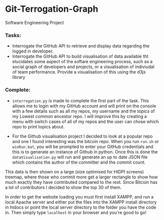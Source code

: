 # Git-Terrogation-Graph
Software Engineering Project


### Tasks:
* Interrogate the GitHub API to retrieve and display data regarding the logged in developer.
* Interrogate the GitHub API to build visualisation of data available tht elucidates some aspect of the softare engineering process, such as a social graph of developers and projects, or a visualisation of indiviudal of team performance. Provide a visualisation of this using the d3js library


### Complete:
* `interrogation.py` is made to complete the first part of the task. This allows me to
login with my GitHub account and will print on the console with a few details such as
all my repos, my username and the topics of my Lowest common ancestor repo. I will improve
this by creating a menu with switch cases of all of my repos and the user can chose which
repo to print topics about.


* For the Github visualisation project I decided to look at a popular repo and one I found interesting
was the bitcoin repo. When you run `run.sh` or `winRun.bat`, you will be prompted to enter your GitHub
credentials and this is to generate an instance of Github in python. Once this is done the `dataVisualisation.py`
will run and generate an up to date JSON file which contains the author of the committer and the commit count.

This data is then shown on a large (size optimised for HIDPI screens) treemap, where those who commit more
get a larger rectangle to show how much exactly they have contributed compared to the rest. Since Bitcoin has
a lot of contributors I decided to show the top 30 of them.  

In order to get the website loading you must first install XAMPP, and run a local Apache server and either put
the files into the XAMPP install directory in htdocs or point the local server directory to the folder you have
the code in. Then simply type `localhost` in your browser and you're good to go!
